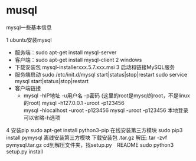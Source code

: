 # musql
mysql一些基本信息

1 ubuntu安装mysql
* 服务端：sudo apt-get install mysql-server
* 客户端：sudo apt-get install mysql-client
2 windows
* 下载安装包 mysql-installerxxx.5.7.xxx.msi
3 启动和链接MySQL服务
* 服务端启动
	sudo /etc/init.d/mysql start|status|stop|restart
	sudo service mysql start|status|stop|restart
* 客户端链接
	* mysql -hIP地址 -u用户名 -p密码  (这里的root是mysql的root，不是linux的root)
	mysql -h127.0.0.1 -uroot -p123456   
	mysql -hlocalhost -uroot -p123456 
	mysql -uroot -p123456 本地登录可以省略-h选项
  
4 安装pip
	sudo apt-get install python3-pip
在线安装第三方模块
	sudo pip3 install pymysql
离线安装第三方模块
	下载安装包 .tar.gz
	解压: tar -zvf pymysql.tar.gz
	cd到解压文件夹，找setup.py　README
	sudo python3 setup.py install
